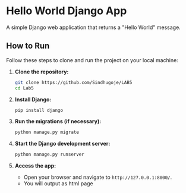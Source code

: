 # Hello World Django App

A simple Django web application that returns a "Hello World" message. 

## How to Run
Follow these steps to clone and run the project on your local machine:

1. **Clone the repository:**
   ```bash
   git clone https://github.com/Sindhugoje/LAB5
   cd Lab5
   ```

2. **Install Django:**
   ```bash
   pip install django
   ```

3. **Run the migrations (if necessary):**
   ```bash
   python manage.py migrate
   ```

4. **Start the Django development server:**
   ```bash
   python manage.py runserver
   ```

5. **Access the app:**
   - Open your browser and navigate to `http://127.0.0.1:8000/`.
   - You will output as html page

